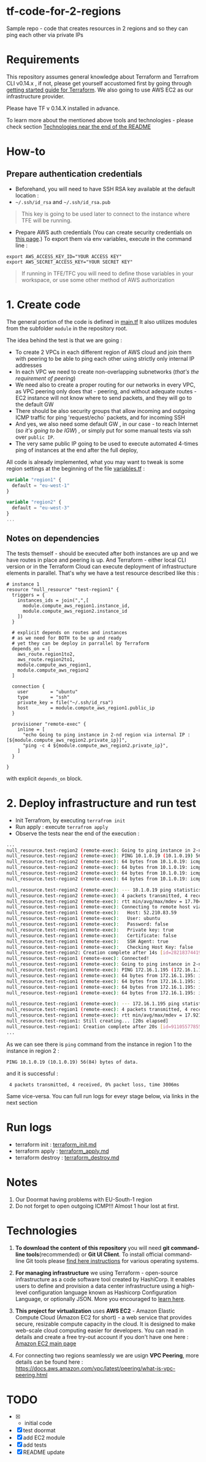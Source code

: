 # tf-code-for-2-regions
Sample repo - code that creates resources in 2 regions and so they can ping each other via private IPs

# Requirements

This repository assumes general knowledge about Terraform and Terrafrom CLI v0.14.x , if not, please get yourself accustomed first by going through [getting started guide for Terraform](https://learn.hashicorp.com/terraform?track=getting-started#getting-started). We also going to use AWS EC2 as our infrastructure provider.

Please have TF v 0.14.X installed in advance.

To learn more about the mentioned above tools and technologies - please check section [Technologies near the end of the README](#technologies)

# How-to

## Prepare authentication credentials
- Beforehand, you will need to have SSH RSA key available at the default location :
 - `~/.ssh/id_rsa` and `~/.ssh/id_rsa.pub`
 > This key is going to be used later to connect to the instance where TFE will be running.
 
- Prepare AWS auth credentials (You can create security credentials on [this page](https://console.aws.amazon.com/iam/home?#security_credential).) To export them via env variables, execute in the command line :
 ```
 export AWS_ACCESS_KEY_ID="YOUR ACCESS KEY"
 export AWS_SECRET_ACCESS_KEY="YOUR SECRET KEY"
 ```

> If running in TFE/TFC you will need to define those variables in your workspace, or use some other method of AWS authorization

# 1. Create code

The general portion of the code is defined in [main.tf](main.tf)
It also utilizes modules from the subfolder `module` in the repository root.

The idea behind the test is that we are going : 

- To create 2 VPCs in each different region of AWS cloud and join them with peering to be able to ping each other using strictly only internal IP addresses
- In each VPC we need to create non-overlapping subnetworks (*that's the requirement of peering*)
- We need also to create a proper routing for our networks in every VPC, as VPC peering only does that - peering, and without adequate routes - EC2 instance will not know where to send packets, and they will go to the default GW
- There should be also security groups that allow incoming and outgoing ICMP traffic for ping 'request/echo` packets, and for incoming SSH
- And yes, we also need some default GW , in our case - to reach Internet (*so it's going to be IGW*) , or simply put for some manual tests via ssh over `public IP`.
- The very same public IP going to be used to execute automated 4-times ping of instances at the end after the full deploy,

All code is already implemented, what you may want to tweak is some region settings at the beginning of the file [variables.tf](variables.tf) : 

```Terraform
variable "region1" {
  default = "eu-west-1"
}

variable "region2" {
  default = "eu-west-3"
}
...
```

## Notes on dependencies 

The tests themself - should be executed after both instances are up and we have routes in place and peering is up. And Terraform - either local CLI version or in the Terraform Cloud can execute deployment of infrastructure elements in parallel. That's why we have a test resource described like this : 

```Terrafrom
# instance 1 
resource "null_resource" "test-region1" {
  triggers = {
    instances_ids = join(",",[ 
      module.compute_aws_region1.instance_id,
      module.compute_aws_region2.instance_id
    ])
  }

  # explicit depends on routes and instances
  # as we need for BOTH to be up and ready
  # yet they can be deploy in parrallel by Terraform 
  depends_on = [
    aws_route.region1to2,
    aws_route.region2to1,
    module.compute_aws_region1,
    module.compute_aws_region2
  ]

  connection {
    user        = "ubuntu"
    type        = "ssh"
    private_key = file("~/.ssh/id_rsa")
    host        = module.compute_aws_region1.public_ip
  }

  provisioner "remote-exec" {
    inline = [
      "echo Going to ping instance in 2-nd region via internal IP : [${module.compute_aws_region2.private_ip}]",
      "ping -c 4 ${module.compute_aws_region2.private_ip}",
    ]
  }

}
```

with explicit `depends_on` block. 


# 2. Deploy infrastructure and run test

- Init Terrafrom, by executing `terrafrom init`
- Run apply : execute `terrafrom apply`
- Observe the tests near the end of the execution : 

```bash
...
null_resource.test-region2 (remote-exec): Going to ping instance in 2-nd region via internal IP : [10.1.0.19]
null_resource.test-region2 (remote-exec): PING 10.1.0.19 (10.1.0.19) 56(84) bytes of data.
null_resource.test-region2 (remote-exec): 64 bytes from 10.1.0.19: icmp_seq=1 ttl=64 time=18.3 ms
null_resource.test-region2 (remote-exec): 64 bytes from 10.1.0.19: icmp_seq=2 ttl=64 time=17.7 ms
null_resource.test-region2 (remote-exec): 64 bytes from 10.1.0.19: icmp_seq=3 ttl=64 time=17.7 ms
null_resource.test-region2 (remote-exec): 64 bytes from 10.1.0.19: icmp_seq=4 ttl=64 time=17.7 ms

null_resource.test-region2 (remote-exec): --- 10.1.0.19 ping statistics ---
null_resource.test-region2 (remote-exec): 4 packets transmitted, 4 received, 0% packet loss, time 3006ms
null_resource.test-region2 (remote-exec): rtt min/avg/max/mdev = 17.704/17.888/18.340/0.278 ms
null_resource.test-region1 (remote-exec): Connecting to remote host via SSH...
null_resource.test-region1 (remote-exec):   Host: 52.210.83.59
null_resource.test-region1 (remote-exec):   User: ubuntu
null_resource.test-region1 (remote-exec):   Password: false
null_resource.test-region1 (remote-exec):   Private key: true
null_resource.test-region1 (remote-exec):   Certificate: false
null_resource.test-region1 (remote-exec):   SSH Agent: true
null_resource.test-region1 (remote-exec):   Checking Host Key: false
null_resource.test-region2: Creation complete after 14s [id=2821837441945621302]
null_resource.test-region1 (remote-exec): Connected!
null_resource.test-region1 (remote-exec): Going to ping instance in 2-nd region via internal IP : [172.16.1.195]
null_resource.test-region1 (remote-exec): PING 172.16.1.195 (172.16.1.195) 56(84) bytes of data.
null_resource.test-region1 (remote-exec): 64 bytes from 172.16.1.195: icmp_seq=1 ttl=64 time=18.1 ms
null_resource.test-region1 (remote-exec): 64 bytes from 172.16.1.195: icmp_seq=2 ttl=64 time=19.9 ms
null_resource.test-region1 (remote-exec): 64 bytes from 172.16.1.195: icmp_seq=3 ttl=64 time=17.9 ms
null_resource.test-region1 (remote-exec): 64 bytes from 172.16.1.195: icmp_seq=4 ttl=64 time=17.9 ms

null_resource.test-region1 (remote-exec): --- 172.16.1.195 ping statistics ---
null_resource.test-region1 (remote-exec): 4 packets transmitted, 4 received, 0% packet loss, time 3005ms
null_resource.test-region1 (remote-exec): rtt min/avg/max/mdev = 17.921/18.474/19.932/0.850 ms
null_resource.test-region1: Still creating... [20s elapsed]
null_resource.test-region1: Creation complete after 20s [id=9110557785537736423]
...
```

As we can see there is `ping` command  from the instance in region 1 to the instance in region 2 : 

```
PING 10.1.0.19 (10.1.0.19) 56(84) bytes of data.
```
and it is successful : 

```
 4 packets transmitted, 4 received, 0% packet loss, time 3006ms
```

Same vice-versa.  You can full run logs for eveyr stage below, via links in the next section

# Run logs

- terraform init : [terraform_init.md](terraform_init.md)
- terraform apply : [terraform_apply.md](terraform_apply.md)
- terraform destroy  : [terraform_destroy.md](terraform_destroy.md)

# Notes

1. Our Doormat having problems with EU-South-1 region
2. Do not forget to open outgoing ICMP!!! Almost 1 hour lost at first. 

# Technologies

1. **To download the content of this repository** you will need **git command-line tools**(recommended) or **Git UI Client**. To install official command-line Git tools please [find here instructions](https://git-scm.com/book/en/v2/Getting-Started-Installing-Git) for various operating systems. 

2. **For managing infrastructure** we using Terraform - open-source infrastructure as a code software tool created by HashiCorp. It enables users to define and provision a data center infrastructure using a high-level configuration language known as Hashicorp Configuration Language, or optionally JSON. More you encouraged to [learn here](https://www.terraform.io).
 
3. **This project for virtualization** uses **AWS EC2** - Amazon Elastic Compute Cloud (Amazon EC2 for short) - a web service that provides secure, resizable compute capacity in the cloud. It is designed to make web-scale cloud computing easier for developers. You can read in details and create a free try-out account if you don't have one here : [Amazon EC2 main page](https://aws.amazon.com/ec2/)

4. For connecting two regions seamlessly we are usign **VPC Peering**, more details can be found here : https://docs.aws.amazon.com/vpc/latest/peering/what-is-vpc-peering.html


# TODO

- [x] - initial code
- [x] test doormat
- [x] add EC2 module
- [x] add tests
- [x] README update
